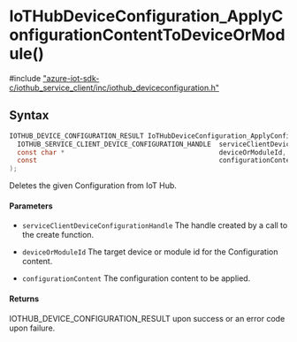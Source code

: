 # IoTHubDeviceConfiguration_ApplyConfigurationContentToDeviceOrModule()

\#include ["azure-iot-sdk-c/iothub_service_client/inc/iothub_deviceconfiguration.h"](../iot-c-ref-iothub-deviceconfiguration-h.md)  

## Syntax

```C
IOTHUB_DEVICE_CONFIGURATION_RESULT IoTHubDeviceConfiguration_ApplyConfigurationContentToDeviceOrModule(
  IOTHUB_SERVICE_CLIENT_DEVICE_CONFIGURATION_HANDLE  serviceClientDeviceConfigurationHandle,
  const char *                                       deviceOrModuleId,
  const                                              configurationContent
);

```

Deletes the given Configuration from IoT Hub.

#### Parameters
* `serviceClientDeviceConfigurationHandle` The handle created by a call to the create function. 

* `deviceOrModuleId` The target device or module id for the Configuration content. 

* `configurationContent` The configuration content to be applied.

#### Returns
IOTHUB_DEVICE_CONFIGURATION_RESULT upon success or an error code upon failure.

